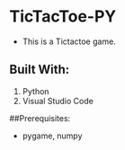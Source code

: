 # TicTacToe-PY
- This is a Tictactoe game.

## Built With:
1. Python
2. Visual Studio Code

##Prerequisites:
- pygame, numpy
